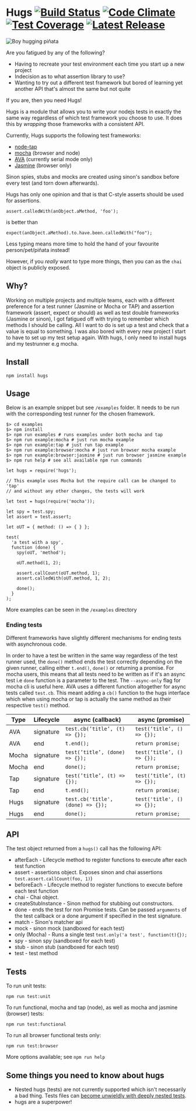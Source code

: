 # Hugs [![Build Status](https://travis-ci.org/lawrencec/hugs.svg?branch=master)](https://travis-ci.org/lawrencec/hugs) [![Code Climate](https://img.shields.io/codeclimate/github/lawrencec/hugs.svg)](https://codeclimate.com/github/lawrencec/hugs) [![Test Coverage](https://img.shields.io/codeclimate/coverage/github/lawrencec/hugs.svg)](https://codeclimate.com/github/lawrencec/hugs/coverage) [![Latest Release](https://img.shields.io/github/release/lawrencec/hugs.svg)](https://github.com/lawrencec/hugs/releases)

 ![Boy hugging piñata](https://i.giphy.com/SKElG8dQWhPdS.gif)

Are you fatigued by any of the following?

- Having to recreate your test environment each time you start up a new project
- Indecision as to what assertion library to use?
- Wanting to try out a different test framework but bored of learning yet another API that's almost the same but not quite

If you are, then you need Hugs!

Hugs is a module that allows you to write your nodejs tests in exactly the same way regardless of which test framework you choose to use.
It does this by *wrapping* those frameworks with a consistent API.

Currently, Hugs supports the following test frameworks:

- [node-tap](http://www.node-tap.org/)
- [mocha](https://mochajs.org/) (browser and node)
- [AVA](https://github.com/avajs/ava) (currently serial mode only)
- [Jasmine](https://jasmine.github.io) (browser only)

Sinon spies, stubs and mocks are created using sinon's sandbox before every test (and torn down afterwards).

Hugs has only one opinion and that is that C-style asserts should be used for assertions.

```
assert.calledWith(anObject.aMethod, 'foo');
```

is better than

```
expect(anObject.aMethod).to.have.been.calledWith("foo");
```

Less typing means more time to hold the hand of your favourite person/pet/piñata instead!

However, if you *really* want to type more things, then you can as the `chai` object is publicly exposed.

## Why?

Working on multiple projects and multiple teams, each with a different preference for a test runner (Jasmine or Mocha or TAP) and assertion framework (assert, expect or should) as well as test double frameworks (Jasmine or sinon), I got fatigued off with trying to remember which methods I should be calling.
All I want to do is set up a test and check that a value is equal to something. I was also bored with every new project I start to have to set up my test setup again. With hugs, I only need to install hugs and my testrunner e.g mocha.


## Install

```
npm install hugs
```

## Usage

Below is an example snippet but see `/examples` folder. It needs to be run with the corresponding test runner for the chosen framework.

```
$> cd examples
$> npm install
$> npm run examples # runs examples under both mocha and tap
$> npm run example:mocha # just run mocha example
$> npm run example:tap # just run tap example
$> npm run example:browser:mocha # just run browser mocha example
$> npm run example:browser:jasmine # just run browser jasmine example
$> npm run help # see all available npm run commands
```

```
let hugs = require('hugs');

// This example uses Mocha but the require call can be changed to 'tap'
// and without any other changes, the tests will work

let test = hugs(require('mocha'));

let spy = test.spy;
let assert = test.assert;

let oUT = { method: () => { } };

test(
  'a test with a spy',
  function (done) {
    spy(oUT, 'method');

    oUT.method(1, 2);

    assert.callCount(oUT.method, 1);
    assert.calledWith(oUT.method, 1, 2);

    done();
  }
);

```

More examples can be seen in the `/examples` directory

### Ending tests

Different frameworks have slightly different mechanisms for ending tests with asynchronous code.

In order to have a test be written in the same way regardless of the test runner used, the `done()` method ends the test correctly depending on the given runner, calling either `t.end()`, `done()` or returning a promise.
For mocha users, this means that all tests need to be written as if it's an async test i.e `done` function is a parameter to the test. The `--async-only` flag for mocha cli is useful here.
AVA uses a different function altogether for async tests called `test.cb`. This meant adding a `cb()` function to the hugs interface which when using mocha or tap is actually the same method as their respective `test()` method.
 

| Type    | Lifecycle | async (callback)                    | async (promise)                            |
|---------|-----------|-------------------------------------|--------------------------------------------|
| AVA     | signature | `test.cb(’title’, (t) => {});`      | `test(‘title’, () => {});`                 |
| AVA     | end       | `t.end();`                          | `return promise;`                          |
| Mocha   | signature | `test(’title’, (done) => {});`      | `test(‘title’, () => {});`                 |
| Mocha   | end       | `done();`                           | `return promise;`                          |
| Tap     | signature | `test(’title’, (t) => {});`         | `test(‘title’, (t) => {});`                |
| Tap     | end       | `t.end();`                          | `return promise;`                          |
| Hugs    | signature | `test.cb('title', (done) => {});`      | `test('title', () => {});`                 |
| Hugs    | end       | `done();`                           | `return promise;`                          |


## API

The test object returned from a `hugs()` call has the following API:

- afterEach - Lifecycle method to register functions to execute after each test function
- assert - assertions object. Exposes sinon and chai assertions `test.assert.callCount(foo, 1)`)
- beforeEach - Lifecycle method to register functions to execute before each test function
- chai - Chai object.
- createStubInstance - Sinon method for stubbing out constructors.
- done - ends the test for non Promise tests. Can be passed `arguments` of the test callback or a done argument if specified in the test signature.  
- match - Sinon's matcher api
- mock - sinon mock (sandboxed for each test)
- only (Mocha) - Runs a single test `test.only('a test', function(t){});`
- spy - sinon spy (sandboxed for each test)
- stub - sinon stub (sandboxed for each test)
- test -  test method

## Tests

To run unit tests:

```
npm run test:unit
```

To run functional, mocha and tap (node), as well as mocha and jasmine (browser) tests:

```
npm run test:functional
```

To run all browser functional tests only:

```
npm run test:browser
```

More options available; see `npm run help`

## Some things you need to know about hugs
- Nested hugs (tests) are not currently supported which isn't necessarily a bad thing. Tests files can [become unwieldly with deeply nested tests](https://www.briefs.fm/3-minutes-with-kent/27).
- hugs are a superpower!




